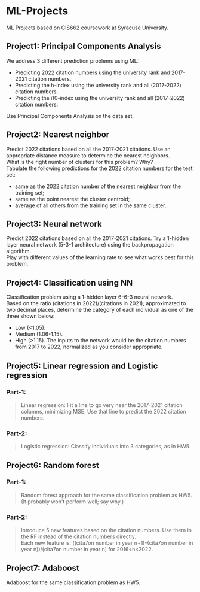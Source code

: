 # ML-Projects
ML Projects based on CIS662 coursework at Syracuse University.

## Project1: Principal Components Analysis
We address 3 different prediction problems using ML:

* Predicting 2022 citation numbers using the university rank and 2017-2021 citation numbers.
* Predicting the h-index using the university rank and all (2017-2022) citation numbers.
* Predicting the i10-index using the university rank and all (2017-2022) citation numbers.

Use Principal Components Analysis on the data set.

## Project2: Nearest neighbor
Predict 2022 citations based on all the 2017-2021 citations. Use an appropriate distance measure to determine the nearest neighbors.  
What is the right number of clusters for this problem? Why?  
Tabulate the following predictions for the 2022 citation numbers for the test set:
* same as the 2022 citation number of the nearest neighbor from the training set;
* same as the point nearest the cluster centroid;
* average of all others from the training set in the same cluster.

## Project3: Neural network
Predict 2022 citations based on all the 2017-2021 citations. Try a 1-hidden layer neural network (5-3-1 architecture) using the backpropagation algorithm.  
Play with different values of the learning rate to see what works best for this problem.

## Project4: Classification using NN
Classification problem using a 1-hidden layer 6-6-3 neural network.  
Based on the ratio (citations in 2022)/(citations in 2021), approximated to two decimal places, determine the category of each individual as one of the three shown below:
* Low (<1.05).
* Medium (1.06-1.15).
* High (>1.15).
The inputs to the network would be the citation numbers from 2017 to 2022, normalized as you consider appropriate.

## Project5: Linear regression and Logistic regression
### Part-1:
> Linear regression: Fit a line to go very near the 2017-2021 citation columns, minimizing MSE. Use that line to predict the 2022 citation numbers.  
### Part-2:
> Logistic regression: Classify individuals into 3 categories, as in HW5.

## Project6: Random forest
### Part-1:
> Random forest approach for the same classification problem as HW5. (It probably won't perform well; say why.)
### Part-2:
> Introduce 5 new features based on the citation numbers. Use them in the RF instead of the citation numbers directly.  
> Each new feature is:
> ((cita7on number in year n+1)-(cita7on number in year n))/(cita7on number in year n) for 2016<n<2022.

## Project7: Adaboost
Adaboost for the same classification problem as HW5.

